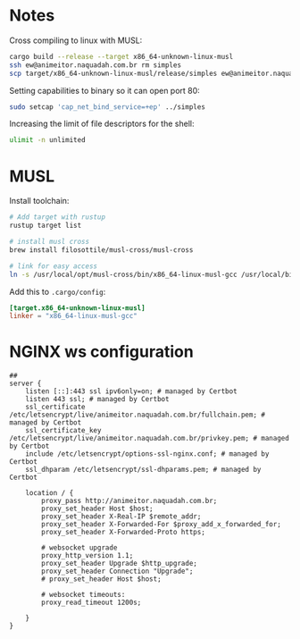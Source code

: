 # Notes

Cross compiling to linux with MUSL:

```bash
cargo build --release --target x86_64-unknown-linux-musl
ssh ew@animeitor.naquadah.com.br rm simples
scp target/x86_64-unknown-linux-musl/release/simples ew@animeitor.naquadah.com.br:
```

Setting capabilities to binary so it can open port 80:

```bash
sudo setcap 'cap_net_bind_service=+ep' ../simples
```

Increasing the limit of file descriptors for the shell:

```bash
ulimit -n unlimited
```

# MUSL

Install toolchain:

```bash
# Add target with rustup
rustup target list

# install musl cross
brew install filosottile/musl-cross/musl-cross

# link for easy access
ln -s /usr/local/opt/musl-cross/bin/x86_64-linux-musl-gcc /usr/local/bin/musl-gcc
```

Add this to `.cargo/config`:

```toml
[target.x86_64-unknown-linux-musl]
linker = "x86_64-linux-musl-gcc"
```

# NGINX ws configuration

```
##
server {
    listen [::]:443 ssl ipv6only=on; # managed by Certbot
    listen 443 ssl; # managed by Certbot
    ssl_certificate /etc/letsencrypt/live/animeitor.naquadah.com.br/fullchain.pem; # managed by Certbot
    ssl_certificate_key /etc/letsencrypt/live/animeitor.naquadah.com.br/privkey.pem; # managed by Certbot
    include /etc/letsencrypt/options-ssl-nginx.conf; # managed by Certbot
    ssl_dhparam /etc/letsencrypt/ssl-dhparams.pem; # managed by Certbot

    location / {
        proxy_pass http://animeitor.naquadah.com.br;
        proxy_set_header Host $host;
        proxy_set_header X-Real-IP $remote_addr;
        proxy_set_header X-Forwarded-For $proxy_add_x_forwarded_for;
        proxy_set_header X-Forwarded-Proto https;

        # websocket upgrade
        proxy_http_version 1.1;
        proxy_set_header Upgrade $http_upgrade;
        proxy_set_header Connection "Upgrade";
        # proxy_set_header Host $host;

        # websocket timeouts:
        proxy_read_timeout 1200s;

    }
}
```

